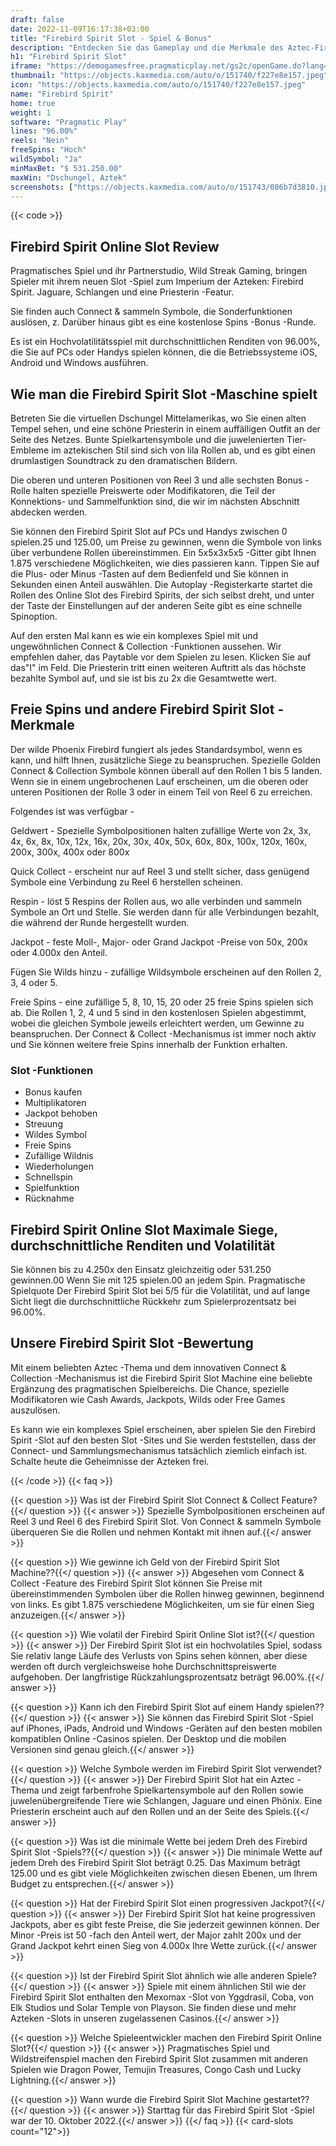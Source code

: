 ```yaml
---
draft: false
date: 2022-11-09T16:17:38+03:00
title: "Firebird Spirit Slot - Spiel & Bonus"
description: "Entdecken Sie das Gameplay und die Merkmale des Aztec-Firebird Spirit Slot in unserer vollständigen Bewertung. Wir zeigen auch, wo wir es mit dem besten Casino -Bonus spielen können."
h1: "Firebird Spirit Slot"
iframe: "https://demogamesfree.pragmaticplay.net/gs2c/openGame.do?lang=en&cur=USD&websiteUrl=https%3A%2F%2Fclienthub.pragmaticplay.com%2F&gcpif=2273&gameSymbol=vswaysconcoll&jurisdiction=99&lobbyUrl=https://clienthub.pragmaticplay.com/slots/game-library/"
thumbnail: "https://objects.kaxmedia.com/auto/o/151740/f227e8e157.jpeg"
icon: "https://objects.kaxmedia.com/auto/o/151740/f227e8e157.jpeg"
name: "Firebird Spirit"
home: true
weight: 1
software: "Pragmatic Play"
lines: "96.00%"
reels: "Nein"
freeSpins: "Hoch"
wildSymbol: "Ja"
minMaxBet: "$ 531.250.00"
maxWin: "Dschungel, Aztek"
screenshots: ["https://objects.kaxmedia.com/auto/o/151743/086b7d3810.jpeg"]
---
```


{{< code >}}<h2>Firebird Spirit Online Slot Review</h2><p>Pragmatisches Spiel und ihr Partnerstudio, Wild Streak Gaming, bringen Spieler mit ihrem neuen Slot -Spiel zum Imperium der Azteken: Firebird Spirit. Jaguare, Schlangen und eine Priesterin -Featur. </p><p>Sie finden auch Connect & sammeln Symbole, die Sonderfunktionen auslösen, z. Darüber hinaus gibt es eine kostenlose Spins -Bonus -Runde. </p><p>Es ist ein Hochvolatilitätsspiel mit durchschnittlichen Renditen von 96.00%, die Sie auf PCs oder Handys spielen können, die die Betriebssysteme iOS, Android und Windows ausführen. </p><h2>Wie man die Firebird Spirit Slot -Maschine spielt</h2><p>Betreten Sie die virtuellen Dschungel Mittelamerikas, wo Sie einen alten Tempel sehen, und eine schöne Priesterin in einem auffälligen Outfit an der Seite des Netzes. Bunte Spielkartensymbole und die juwelenierten Tier-Embleme im aztekischen Stil sind sich von lila Rollen ab, und es gibt einen drumlastigen Soundtrack zu den dramatischen Bildern.</p><p>Die oberen und unteren Positionen von Reel 3 und alle sechsten Bonus -Rolle halten spezielle Preiswerte oder Modifikatoren, die Teil der Konnektions- und Sammelfunktion sind, die wir im nächsten Abschnitt abdecken werden.</p><p>Sie können den Firebird Spirit Slot auf PCs und Handys zwischen 0 spielen.25 und 125.00, um Preise zu gewinnen, wenn die Symbole von links über verbundene Rollen übereinstimmen. Ein 5x5x3x5x5 -Gitter gibt Ihnen 1.875 verschiedene Möglichkeiten, wie dies passieren kann. Tippen Sie auf die Plus- oder Minus -Tasten auf dem Bedienfeld und Sie können in Sekunden einen Anteil auswählen. Die Autoplay -Registerkarte startet die Rollen des Online Slot des Firebird Spirits, der sich selbst dreht, und unter der Taste der Einstellungen auf der anderen Seite gibt es eine schnelle Spinoption. </p><p>Auf den ersten Mal kann es wie ein komplexes Spiel mit und ungewöhnlichen Connect & Collection -Funktionen aussehen. Wir empfehlen daher, das Paytable vor dem Spielen zu lesen. Klicken Sie auf das"I" im Feld. Die Priesterin tritt einen weiteren Auftritt als das höchste bezahlte Symbol auf, und sie ist bis zu 2x die Gesamtwette wert.</p><h2>Freie Spins und andere Firebird Spirit Slot -Merkmale</h2><p>Der wilde Phoenix Firebird fungiert als jedes Standardsymbol, wenn es kann, und hilft Ihnen, zusätzliche Siege zu beanspruchen. Spezielle Golden Connect & Collection Symbole können überall auf den Rollen 1 bis 5 landen. Wenn sie in einem ungebrochenen Lauf erscheinen, um die oberen oder unteren Positionen der Rolle 3 oder in einem Teil von Reel 6 zu erreichen. </p><p>Folgendes ist was verfügbar -</p><p>Geldwert - Spezielle Symbolpositionen halten zufällige Werte von 2x, 3x, 4x, 6x, 8x, 10x, 12x, 16x, 20x, 30x, 40x, 50x, 60x, 80x, 100x, 120x, 160x, 200x, 300x, 400x oder 800x</p><p>Quick Collect - erscheint nur auf Reel 3 und stellt sicher, dass genügend Symbole eine Verbindung zu Reel 6 herstellen scheinen.</p><p>Respin - löst 5 Respins der Rollen aus, wo alle verbinden und sammeln Symbole an Ort und Stelle. Sie werden dann für alle Verbindungen bezahlt, die während der Runde hergestellt wurden.</p><p>Jackpot - feste Moll-, Major- oder Grand Jackpot -Preise von 50x, 200x oder 4.000x den Anteil.</p><p>Fügen Sie Wilds hinzu - zufällige Wildsymbole erscheinen auf den Rollen 2, 3, 4 oder 5.</p><p>Freie Spins - eine zufällige 5, 8, 10, 15, 20 oder 25 freie Spins spielen sich ab. Die Rollen 1, 2, 4 und 5 sind in den kostenlosen Spielen abgestimmt, wobei die gleichen Symbole jeweils erleichtert werden, um Gewinne zu beanspruchen. Der Connect & Collect -Mechanismus ist immer noch aktiv und Sie können weitere freie Spins innerhalb der Funktion erhalten.</p><h3>
Slot -Funktionen</h3><ul>
<li></span>
Bonus kaufen</li>
<li></span>
Multiplikatoren</li>
<li></span>
Jackpot behoben</li>
<li></span>
Streuung</li>
<li></span>
Wildes Symbol</li>
<li></span>
Freie Spins</li>
<li></span>
Zufällige Wildnis</li>
<li></span>
Wiederholungen</li>
<li></span>
Schnellspin</li>
<li></span>
Spielfunktion</li>
<li></span>
Rücknahme</li></ul><h2>Firebird Spirit Online Slot Maximale Siege, durchschnittliche Renditen und Volatilität</h2><p>Sie können bis zu 4.250x den Einsatz gleichzeitig oder 531.250 gewinnen.00 Wenn Sie mit 125 spielen.00 an jedem Spin. Pragmatische Spielquote Der Firebird Spirit Slot bei 5/5 für die Volatilität, und auf lange Sicht liegt die durchschnittliche Rückkehr zum Spielerprozentsatz bei 96.00%.</p><h2>Unsere Firebird Spirit Slot -Bewertung</h2><p>Mit einem beliebten Aztec -Thema und dem innovativen Connect & Collection -Mechanismus ist die Firebird Spirit Slot Machine eine beliebte Ergänzung des pragmatischen Spielbereichs. Die Chance, spezielle Modifikatoren wie Cash Awards, Jackpots, Wilds oder Free Games auszulösen.</p><p>Es kann wie ein komplexes Spiel erscheinen, aber spielen Sie den Firebird Spirit -Slot auf den besten Slot -Sites und Sie werden feststellen, dass der Connect- und Sammlungsmechanismus tatsächlich ziemlich einfach ist. Schalte heute die Geheimnisse der Azteken frei.</p>
{{< /code >}}
{{< faq >}}

{{< question >}} Was ist der Firebird Spirit Slot Connect & Collect Feature?{{</ question >}}
{{< answer >}} Spezielle Symbolpositionen erscheinen auf Reel 3 und Reel 6 des Firebird Spirit Slot. Von Connect & sammeln Symbole überqueren Sie die Rollen und nehmen Kontakt mit ihnen auf.{{</ answer >}}

{{< question >}} Wie gewinne ich Geld von der Firebird Spirit Slot Machine??{{</ question >}}
{{< answer >}} Abgesehen vom Connect & Collect -Feature des Firebird Spirit Slot können Sie Preise mit übereinstimmenden Symbolen über die Rollen hinweg gewinnen, beginnend von links. Es gibt 1.875 verschiedene Möglichkeiten, um sie für einen Sieg anzuzeigen.{{</ answer >}}

{{< question >}} Wie volatil der Firebird Spirit Online Slot ist?{{</ question >}}
{{< answer >}} Der Firebird Spirit Slot ist ein hochvolatiles Spiel, sodass Sie relativ lange Läufe des Verlusts von Spins sehen können, aber diese werden oft durch vergleichsweise hohe Durchschnittspreiswerte aufgehoben. Der langfristige Rückzahlungsprozentsatz beträgt 96.00%.{{</ answer >}}

{{< question >}} Kann ich den Firebird Spirit Slot auf einem Handy spielen??{{</ question >}}
{{< answer >}} Sie können das Firebird Spirit Slot -Spiel auf iPhones, iPads, Android und Windows -Geräten auf den besten mobilen kompatiblen Online -Casinos spielen. Der Desktop und die mobilen Versionen sind genau gleich.{{</ answer >}}

{{< question >}} Welche Symbole werden im Firebird Spirit Slot verwendet?{{</ question >}}
{{< answer >}} Der Firebird Spirit Slot hat ein Aztec -Thema und zeigt farbenfrohe Spielkartensymbole auf den Rollen sowie juwelenübergreifende Tiere wie Schlangen, Jaguare und einen Phönix. Eine Priesterin erscheint auch auf den Rollen und an der Seite des Spiels.{{</ answer >}}

{{< question >}} Was ist die minimale Wette bei jedem Dreh des Firebird Spirit Slot -Spiels??{{</ question >}}
{{< answer >}} Die minimale Wette auf jedem Dreh des Firebird Spirit Slot beträgt 0.25. Das Maximum beträgt 125.00 und es gibt viele Möglichkeiten zwischen diesen Ebenen, um Ihrem Budget zu entsprechen.{{</ answer >}}

{{< question >}} Hat der Firebird Spirit Slot einen progressiven Jackpot?{{</ question >}}
{{< answer >}} Der Firebird Spirit Slot hat keine progressiven Jackpots, aber es gibt feste Preise, die Sie jederzeit gewinnen können. Der Minor -Preis ist 50 -fach den Anteil wert, der Major zahlt 200x und der Grand Jackpot kehrt einen Sieg von 4.000x Ihre Wette zurück.{{</ answer >}}

{{< question >}} Ist der Firebird Spirit Slot ähnlich wie alle anderen Spiele?{{</ question >}}
{{< answer >}} Spiele mit einem ähnlichen Stil wie der Firebird Spirit Slot enthalten den Mexomax -Slot von Yggdrasil, Coba, von Elk Studios und Solar Temple von Playson. Sie finden diese und mehr Azteken -Slots in unseren zugelassenen Casinos.{{</ answer >}}

{{< question >}} Welche Spieleentwickler machen den Firebird Spirit Online Slot?{{</ question >}}
{{< answer >}} Pragmatisches Spiel und Wildstreifenspiel machen den Firebird Spirit Slot zusammen mit anderen Spielen wie Dragon Power, Temujin Treasures, Congo Cash und Lucky Lightning.{{</ answer >}}

{{< question >}} Wann wurde die Firebird Spirit Slot Machine gestartet??{{</ question >}}
{{< answer >}} Starttag für das Firebird Spirit Slot -Spiel war der 10. Oktober 2022.{{</ answer >}}
{{</ faq >}}
{{< card-slots count="12">}}